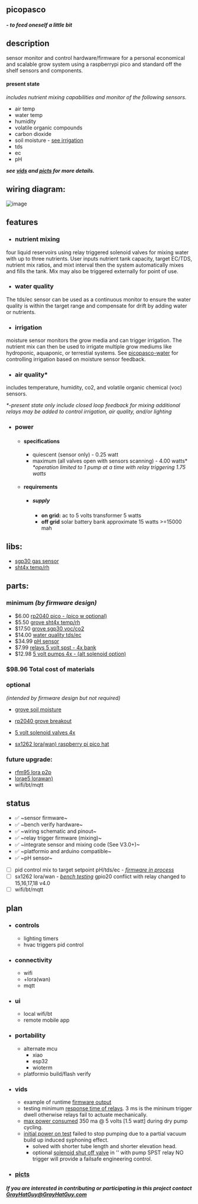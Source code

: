 ## picopasco

  #### *- to feed oneself a little bit*

 ## description
sensor monitor and control hardware/firmware for a personal economical and scalable grow system using a raspberrypi pico and standard off the shelf sensors and components. 

#### **present state** 
_includes nutrient mixing capabilities and monitor of the following sensors._
 *  air temp
 *  water temp
 *  humidity
 *  volatile organic compounds
 *  carbon dioxide
 *  soil moisture - [see irrigation](https://github.com/GrayHatGuy/picopasco/blob/main/readme.md#irrigation)
 *  tds
 *  ec
 *  pH 
  
   **_see [vids](https://github.com/GrayHatGuy/picopasco/blob/main/readme.md#vids) and [picts](https://github.com/GrayHatGuy/picopasco/blob/main/readme.md#picts)     for more details._** 
  
## wiring diagram:
 ![image](https://github.com/GrayHatGuy/picopasco/blob/25a02a05b4e160a8b521379950dd38b4c0e63f31/repo_full%20picopasco%20wire.png?raw=true)
## features
- ### nutrient mixing 
four liquid reservoirs using relay triggered solenoid valves for mixing water with up to three nutrients.  User inputs nutrient tank capacity, target EC/TDS, nutrient mix ratios, and mixt interval then the system automatically mixes and fills the tank. Mix may also be triggered externally for point of use.
- ### water quality
The tds/ec sensor can be used as a continuous monitor to ensure the water quality is within the target range and compensate for drift by adding water or nutrients.  
- ### irrigation
moisture sensor monitors the grow media and can trigger irrigation. The nutrient mix can then be used to irrigate multiple grow mediums like hydroponic, aquaponic, or terrestial systems. See [picopasco-water](https://github.com/GrayHatGuy/picopasco-water) for controlling irrigation based on moisture sensor feedback.
- ### air quality*
includes temperature, humidity, co2, and volatile organic chemical (voc) sensors.

  _*-present state only include closed loop feedback for mixing additional relays may be added to control irrigation, air quality, and/or lighting_

- ### power
  * #### specifications
    * quiescent (sensor only) - 0.25 watt 
    * maximum (all valves open with sensors scanning) - 4.00 watts* _*operation limited to 1 pump at a time with relay triggering 1.75 watts_
  * #### requirements 
    * ##### supply
      * **on grid:** ac to 5 volts transformer 5 watts
      * **off grid** solar battery bank approximate 15 watts >=15000 mah
## libs:
 *  [sgp30 gas sensor](https://github.com/Seeed-Studio/SGP30_Gas_Sensor)
 *  [sht4x temp/rh](https://www.arduinolibraries.info/libraries/sensirion-i2-c-sht4x)
## parts: 
  ### minimum _(by firmware design)_
   *  $6.00  [rp2040 pico  - (pico w optional)](https://www.raspberrypi.com/products/raspberry-pi-pico/)
   *  $5.50  [grove sht4x temp/rh](https://www.seeedstudio.com/Grove-Temp-Humi-Sensor-SHT40-p-5384.html)
   *  $17.50 [grove sgp30 voc/co2](https://www.seeedstudio.com/Grove-VOC-and-eCO2-Gas-Sensor-for-Arduino-SGP30.html)
   *  $14.00 [water quality tds/ec ](https://www.amazon.com/dp/B08DGLY3J2)
   *  $34.99 [pH sensor](https://www.amazon.com/GAOHOU-PH0-14-Detect-Electrode-Arduino/dp/B0799BXMVJ)
   *  $7.99  [relays 5 volt spst - 4x bank](https://www.amazon.com/dp/B098DWS168)
   *  $12.98 [5 volt pumps 4x - (alt solenoid option)](https://www.amazon.com/Gikfun-2-5V-6V-Submersible-Silicone-EK1374/dp/B0957BS936/)
  ### $98.96 Total cost of materials
  ### optional 
  _(intended by firmware design but not required)_
  -  [grove soil moisture](https://www.seeedstudio.com/Grove-Moisture-Sensor.html?)
  -  [rp2040 grove breakout](https://www.digikey.com/en/products/detail/seeed-technology-co.,-ltd/103100142/13688265)

  -  [5 volt solenoid valves 4x](https://www.amazon.com/dp/B07WR9CSNQ)
  -  [sx1262 lora(wan) raspberry pi pico hat](https://www.waveshare.com/pico-lora-sx1262-868m.htm)
  ### future upgrade: 
  -  [rfm95 lora p2p]()
  -  [lorae5 lorawan)]()
  -  wifi/bt/mqtt
## status
 * ✅ ~sensor firmware~
 * ✅ ~bench verify hardware~
 * ✅ ~wiring schematic and pinout~ 
 * ✅ ~relay trigger firmware (mixing)~
 * ✅ ~integrate sensor and mixing code (See V3.0+)~ 
 * ✅ ~platformio and arduino compatible~
 * ✅ ~pH sensor~
 * [ ] pid control mix to target setpoint pH/tds/ec - [_firmware in process_](https://github.com/GrayHatGuy/picopasco/tree/2bdc89169fcf1709cf48569881d38e65c02e824f/dev/picopasco-main-V4.3597447222071-alpha-hartree-pid)
 * [ ] sx1262 lora/wan - [_bench testing_]() gpio20 conflict with relay changed to 15,16,17,18 v4.0
 * [ ] wifi/bt/mqtt
## plan 
 *  ### controls
    *  lighting timers
    *  hvac triggers pid control
 *  ### connectivity   
    *  wifi 
    *  +lora(wan)
    *  mqtt
 *  ### ui 
    * local wifi/bt  
    * remote mobile app
 *  ### portability  
    *  alternate mcu
        -  xiao
        -  esp32
        -  wioterm
    * platformio build/flash verify
*  ### vids
    *  example of runtime [firmware output](https://youtu.be/fia2N3TB2j8)
    *  testing minimum [response time of relays](https://youtu.be/YmTmU25x0V8). 3 ms is the mininum trigger dwell otherwise relays fail to actuate mechanically.
    *  [max power consumed](https://youtube.com/shorts/H6yiRs7PBLs?feature=share) 350 ma @ 5 volts [1.5 watt] during dry pump cycling.
    *  [initial power on test](https://youtu.be/p2OLT5P7gyc) failed to stop pumping due to a partial vacuum build up induced syphoning effect. 
        - solved with shorter tube length and shorter elevation head.
        - optional [solenoid shut off valve](https://github.com/GrayHatGuy/picopasco/blob/main/readme.md#optional) in '<OR>' with pump SPST relay NO trigger will provide a failsafe engineering control.
* ### [picts](https://github.com/GrayHatGuy/picopasco/tree/ca9e4c73baeb89e9fcb9bd323aaa8c2fb0ac0a06/picts)
 
##### _If you are interested in contributing or participating in this project contact_ GrayHatGuy@GrayHatGuy.com

